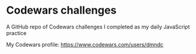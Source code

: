 # Codewars challenges

A GitHub repo of Codewars challenges I completed as my daily JavaScript practice

My Codewars profile: https://www.codewars.com/users/dmndc
